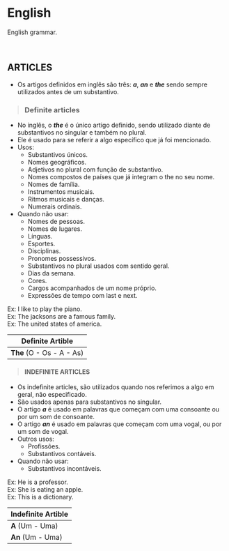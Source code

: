 # English
English grammar.

<br>

## ARTICLES
* Os artigos definidos em inglês são três: ***a***, ***an*** e ***the*** sendo sempre utilizados antes de um substantivo.

> ### Definite articles
* No inglês, o ***the*** é o único artigo definido, sendo utilizado diante de substantivos no singular e também no plural.
* Ele é usado para se referir a algo específico que já foi mencionado.
* Usos:
  - Substantivos únicos.
  - Nomes geográficos.
  - Adjetivos no plural com função de substantivo.
  - Nomes compostos de países que já integram o the no seu nome.
  - Nomes de família.
  - Instrumentos musicais.
  - Ritmos musicais e danças.
  - Numerais ordinais.
* Quando não usar:
  - Nomes de pessoas.
  - Nomes de lugares.
  - Línguas.
  - Esportes.
  - Disciplinas.
  - Pronomes possessivos.
  - Substantivos no plural usados com sentido geral.
  - Dias da semana.
  - Cores.
  - Cargos acompanhados de um nome próprio.
  - Expressões de tempo com last e next.

Ex: I like to play the piano.  
Ex: The jacksons are a famous family.  
Ex: The united states of america.  

|Definite Artible|
|-------------|
|**The** (O - Os - A - As)|


> #### INDEFINITE ARTICLES
* Os indefinite articles, são utilizados quando nos referimos a algo em geral, não especificado.
* São usados apenas para substantivos no singular.
* O artigo ***a*** é usado em palavras que começam com uma consoante ou por um som de consoante.
* O artigo ***an*** é usado em palavras que começam com uma vogal, ou por um som de vogal.
* Outros usos:
  - Profissões.
  - Substantivos contáveis.
* Quando não usar:
  - Substantivos incontáveis.

Ex: He is a professor.  
Ex: She is eating an apple.  
Ex: This is a dictionary.  

|Indefinite Artible|
|-------------|
|**A** (Um - Uma)|
|**An** (Um - Uma)|


